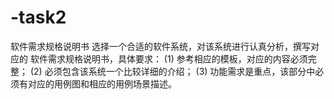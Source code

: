 # -task2
软件需求规格说明书  选择一个合适的软件系统，对该系统进行认真分析，撰写对应的
软件需求规格说明书，具体要求：
(1) 参考相应的模板，对应的内容必须完整；
(2) 必须包含该系统一个比较详细的介绍；
(3) 功能需求是重点，该部分中必须有对应的用例图和相应的用例场景描述。 
 
